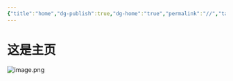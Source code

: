 ```yaml
---
{"title":"home","dg-publish":true,"dg-home":"true","permalink":"//","tags":["gardenEntry"],"dgPassFrontmatter":true}
---
```


# 这是主页
![image.png](https://raw.githubusercontent.com/zhenglong1997/imgroom/main/obsidian/20240722191032.png)
